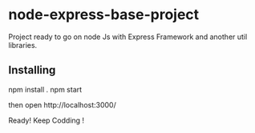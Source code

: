 # node-express-base-project
Project ready to go on node Js with Express Framework and another util libraries.


## Installing

npm install .
npm start

then open http://localhost:3000/

Ready! Keep Codding !
